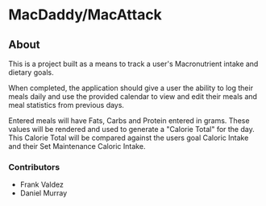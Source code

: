 # MacDaddy/MacAttack

## About

This is a project built as a means to track a user's Macronutrient intake and dietary goals. 

When completed, the application should give a user the ability to log their meals daily and use the provided calendar to view and edit their meals and meal statistics from previous days.

Entered meals will have Fats, Carbs and Protein entered in grams. These values will be rendered and used to generate a "Calorie Total" for the day. This Calorie Total will be compared against the users goal Caloric Intake and their Set Maintenance Caloric Intake.

### Contributors

* Frank Valdez
* Daniel Murray